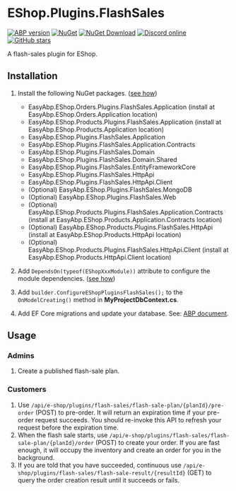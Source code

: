# EShop.Plugins.FlashSales

[![ABP version](https://img.shields.io/badge/dynamic/xml?style=flat-square&color=yellow&label=abp&query=%2F%2FProject%2FPropertyGroup%2FAbpVersion&url=https%3A%2F%2Fraw.githubusercontent.com%2FEasyAbp%2FEShop%2Fmaster%2FDirectory.Build.props)](https://abp.io)
[![NuGet](https://img.shields.io/nuget/v/EasyAbp.EShop.Plugins.FlashSales.Domain.Shared.svg?style=flat-square)](https://www.nuget.org/packages/EasyAbp.EShop.Plugins.FlashSales.Domain.Shared)
[![NuGet Download](https://img.shields.io/nuget/dt/EasyAbp.EShop.Plugins.FlashSales.Domain.Shared.svg?style=flat-square)](https://www.nuget.org/packages/EasyAbp.EShop.Plugins.FlashSales.Domain.Shared)
[![Discord online](https://badgen.net/discord/online-members/S6QaezrCRq?label=Discord)](https://discord.gg/S6QaezrCRq)
[![GitHub stars](https://img.shields.io/github/stars/EasyAbp/EShop?style=social)](https://www.github.com/EasyAbp/EShop)

A flash-sales plugin for EShop.

## Installation

1. Install the following NuGet packages. ([see how](https://github.com/EasyAbp/EasyAbpGuide/blob/master/docs/How-To.md#add-nuget-packages))

   - EasyAbp.EShop.Orders.Plugins.FlashSales.Application (install at EasyAbp.EShop.Orders.Application location)
   - EasyAbp.EShop.Products.Plugins.FlashSales.Application (install at EasyAbp.EShop.Products.Application location)
   - EasyAbp.EShop.Plugins.FlashSales.Application
   - EasyAbp.EShop.Plugins.FlashSales.Application.Contracts
   - EasyAbp.EShop.Plugins.FlashSales.Domain
   - EasyAbp.EShop.Plugins.FlashSales.Domain.Shared
   - EasyAbp.EShop.Plugins.FlashSales.EntityFrameworkCore
   - EasyAbp.EShop.Plugins.FlashSales.HttpApi
   - EasyAbp.EShop.Plugins.FlashSales.HttpApi.Client
   - (Optional) EasyAbp.EShop.Plugins.FlashSales.MongoDB
   - (Optional) EasyAbp.EShop.Plugins.FlashSales.Web
   - (Optional) EasyAbp.EShop.Products.Plugins.FlashSales.Application.Contracts (install at EasyAbp.EShop.Products.Application.Contracts location)
   - (Optional) EasyAbp.EShop.Products.Plugins.FlashSales.HttpApi (install at EasyAbp.EShop.Products.HttpApi location)
   - (Optional) EasyAbp.EShop.Products.Plugins.FlashSales.HttpApi.Client (install at EasyAbp.EShop.Products.HttpApi.Client location)

2. Add `DependsOn(typeof(EShopXxxModule))` attribute to configure the module dependencies. ([see how](https://github.com/EasyAbp/EasyAbpGuide/blob/master/docs/How-To.md#add-module-dependencies))

3. Add `builder.ConfigureEShopPluginsFlashSales();` to the `OnModelCreating()` method in **MyProjectDbContext.cs**.

4. Add EF Core migrations and update your database. See: [ABP document](https://docs.abp.io/en/abp/latest/Tutorials/Part-1?UI=MVC&DB=EF#add-database-migration).

## Usage

### Admins

1. Create a published flash-sale plan.

### Customers

1. Use `/api/e-shop/plugins/flash-sales/flash-sale-plan/{planId}/pre-order` (POST) to pre-order. It will return an expiration time if your pre-order request succeeds. You should re-invoke this API to refresh your request before the expiration time.
2. When the flash sale starts, use `/api/e-shop/plugins/flash-sales/flash-sale-plan/{planId}/order` (POST) to create your order. If you are fast enough, it will occupy the inventory and create an order for you in the background.
3. If you are told that you have succeeded, continuous use `/api/e-shop/plugins/flash-sales/flash-sale-result/{resultId}` (GET) to query the order creation result until it succeeds or fails.

